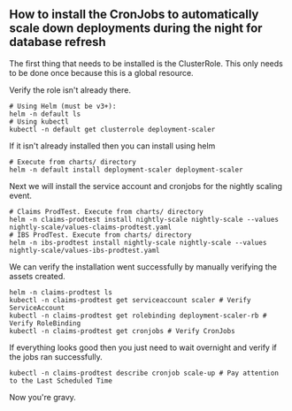 ## How to install the CronJobs to automatically scale down deployments during the night for database refresh

The first thing that needs to be installed is the ClusterRole. This only needs to be done once because this is a global resource.

Verify the role isn't already there.

```
# Using Helm (must be v3+):
helm -n default ls
# Using kubectl
kubectl -n default get clusterrole deployment-scaler
```

If it isn't already installed then you can install using helm

```
# Execute from charts/ directory
helm -n default install deployment-scaler deployment-scaler
```

Next we will install the service account and cronjobs for the nightly scaling event.

```
# Claims ProdTest. Execute from charts/ directory
helm -n claims-prodtest install nightly-scale nightly-scale --values nightly-scale/values-claims-prodtest.yaml
# IBS ProdTest. Execute from charts/ directory
helm -n ibs-prodtest install nightly-scale nightly-scale --values nightly-scale/values-ibs-prodtest.yaml
```

We can verify the installation went successfully by manually verifying the assets created.

```
helm -n claims-prodtest ls
kubectl -n claims-prodtest get serviceaccount scaler # Verify ServiceAccount
kubectl -n claims-prodtest get rolebinding deployment-scaler-rb # Verify RoleBinding
kubectl -n claims-prodtest get cronjobs # Verify CronJobs
```

If everything looks good then you just need to wait overnight and verify if the jobs ran successfully.

```
kubectl -n claims-prodtest describe cronjob scale-up # Pay attention to the Last Scheduled Time
```

Now you're gravy.
